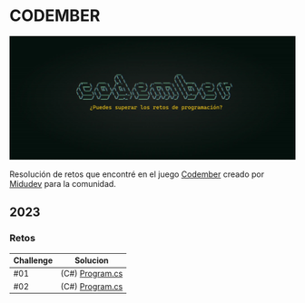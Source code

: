 # CODEMBER

![Codember](https://raw.githubusercontent.com/JotaEmePM/codember/master/images/codember.webp)

Resolución de retos que encontré en el juego [Codember](https://codember.dev/) creado por [Midudev](https://github.com/midudev/) para la comunidad.

## 2023

### Retos

| Challenge | Solucion                                        |
|-----------|-------------------------------------------------|
| #01       | (C#) [Program.cs](2023/CHALLENGE_01/Program.cs) |
| #02       | (C#) [Program.cs](2023/CHALLENGE_02/Program.cs) |
